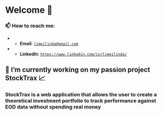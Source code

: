 # Welcome 🌸

### 📫 How to reach me: 
- * **Email**: [`limeilinda@gmail.com`](mailto:limeilinda@gmail.com)
- * **LinkedIn**: [`https://www.linkedin.com/in/limeilinda/`](https://www.linkedin.com/in/limeilinda/)


## 🔭 I’m currently working on my passion project StockTrax 📈
### StockTrax is a web application that allows the user to create a theoretical investment portfolio to track performance against EOD data without spending real money

<!--
**limeilinda/limeilinda** is a ✨ _special_ ✨ repository because its `README.md` (this file) appears on your GitHub profile.

Here are some ideas to get you started:

- 🔭 I’m currently working on ...
- 🌱 I’m currently learning ...
- 👯 I’m looking to collaborate on ...
- 🤔 I’m looking for help with ...
- 💬 Ask me about ...
- 📫 How to reach me: ...
- 😄 Pronouns: ...
- ⚡ Fun fact: ...
-->
